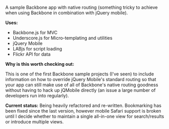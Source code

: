 
A sample Backbone app with native routing (something tricky to achieve when using Backbone in combination with jQuery mobile).

**Uses:**
- Backbone.js for MVC
- Underscore.js for Micro-templating and utilities
- jQuery Mobile
- LABjs for script loading
- Flickr API for data

**Why is this worth checking out:**

This is one of the first Backbone sample projects (I've seen) to include information on how to override jQuery Mobile's standard routing so that your app can still make use of all of Backbone's native routing goodness without having to hack up jQMobile directly (an issue a large number of developers run into regularly).

**Current status:**
Being heavily refactored and re-written. Bookmarking has been fixed since the last version, however mobile Safari support is broken until I decide whether to maintain a single all-in-one view for search/results or introduce multiple views.